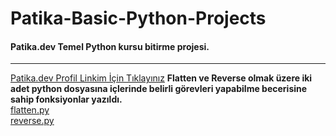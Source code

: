# Patika-Basic-Python-Projects
#### Patika.dev Temel Python kursu bitirme projesi.
---
[Patika.dev Profil Linkim İçin Tıklayınız](https://app.patika.dev/umuturukk)
**Flatten ve Reverse olmak üzere iki adet python dosyasına içlerinde belirli görevleri yapabilme becerisine sahip fonksiyonlar yazıldı.**  
[flatten.py](https://github.com/umuturukk/Patika-Basic-Python-Projects/blob/main/flatten.py)  
[reverse.py](https://github.com/umuturukk/Patika-Basic-Python-Projects/blob/main/reverse.py)  
